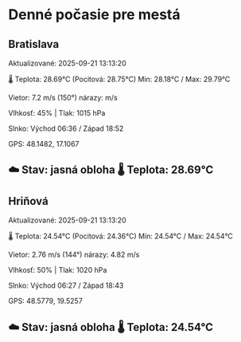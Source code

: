 ﻿# Denné počasie pre mestá

## Bratislava
Aktualizované: 2025-09-21 13:13:20

🌡️ Teplota: 28.69°C 
(Pocitová: 28.75°C)
Min: 28.18°C / Max: 29.79°C

Vietor: 7.2 m/s    (150°) 
nárazy:  m/s

Vlhkosť: 45% | Tlak: 1015 hPa

Slnko: Východ 06:36 / Západ 18:52

GPS: 48.1482, 17.1067

☁️ Stav: jasná obloha        🌡️ Teplota: 28.69°C
---

## Hriňová
Aktualizované: 2025-09-21 13:13:20

🌡️ Teplota: 24.54°C 
(Pocitová: 24.36°C)
Min: 24.54°C / Max: 24.54°C

Vietor: 2.76 m/s (144°)
nárazy: 4.82 m/s

Vlhkosť: 50% | Tlak: 1020 hPa

Slnko: Východ 06:27 / Západ 18:43

GPS: 48.5779, 19.5257

☁️ Stav: jasná obloha        🌡️ Teplota: 24.54°C
---

